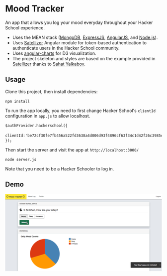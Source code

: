 # Mood Tracker

An app that allows you log your mood everyday throughout your Hacker School experience. 

* Uses the MEAN stack ([MongoDB](http://www.mongodb.org/), [ExpressJS](http://expressjs.com/), [AngularJS](https://angularjs.org/), and [Node.js](http://nodejs.org/)).
* Uses [Satellizer](https://github.com/sahat/satellizer) Angular module for token-based authentication to authenticate users in the Hacker School community.
* Uses [angular-charts](https://github.com/chinmaymk/angular-charts) for D3 visualization.
* The project skeleton and styles are based on the example provided in [Satellizer](https://github.com/sahat/satellizer) thanks to [Sahat Yalkabov](https://github.com/sahat/).

## Usage
Clone this project, then install dependencies:

```
npm install
```
To run the app locally, you need to first change Hacker School's `clientId` configuration in `app.js` to allow localhost.

```
$authProvider.hackerschool({
	clientId:'be72cf30fe7fb456a522fd3638a4d006d93f4896cf63f34c1d42f26c3985cd81'
});
```
Then start the server and visit the app at `http://localhost:3000/`

```
node server.js
```
Note that you need to be a Hacker Schooler to log in.

## Demo
![daily-log](https://raw.githubusercontent.com/chena/mood-tracker/master/util/mood-tracker.png)

